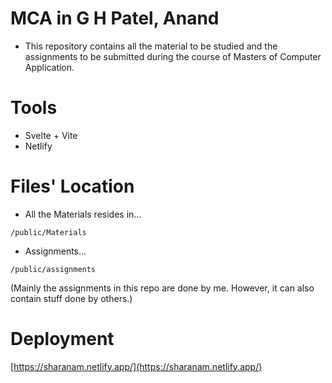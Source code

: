 # MCA in G H Patel, Anand
- This repository contains all the material to be studied and the assignments to be submitted during the course of Masters of Computer Application.

# Tools
- Svelte + Vite
- Netlify

# Files' Location
- All the Materials resides in...
```
/public/Materials
```
- Assignments...
```
/public/assignments
```
(Mainly the assignments in this repo are done by me. However, it can also contain stuff done by others.)

# Deployment
[https://sharanam.netlify.app/](https://sharanam.netlify.app/)